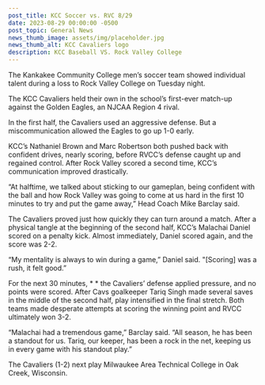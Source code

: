 ```yaml
---
post_title: KCC Soccer vs. RVC 8/29
date: 2023-08-29 00:00:00 -0500
post_topic: General News
news_thumb_image: assets/img/placeholder.jpg
news_thumb_alt: KCC Cavaliers logo
description: KCC Baseball VS. Rock Valley College
---
```

The Kankakee Community College men’s soccer team showed individual talent during a loss to Rock Valley College on Tuesday night.&nbsp;

The KCC Cavaliers held their own in the school’s first-ever match-up against the Golden Eagles, an NJCAA Region 4 rival.

In the first half, the Cavaliers used an aggressive defense. But a miscommunication allowed the Eagles to go up 1-0 early.&nbsp;

KCC’s Nathaniel Brown and Marc Robertson both pushed back with confident drives, nearly scoring, before RVCC’s defense caught up and regained control. After Rock Valley scored a second time, KCC’s communication improved drastically.&nbsp;

“At halftime, we talked about sticking to our gameplan, being confident with the ball and how Rock Valley was going to come at us hard in the first 10 minutes to try and put the game away,” Head Coach Mike Barclay said.&nbsp;

The Cavaliers proved just how quickly they can turn around a match. After a physical tangle at the beginning of the second half, KCC’s Malachai Daniel scored on a penalty kick. Almost immediately, Daniel scored again, and the score was 2-2.

“My mentality is always to win during a game,” Daniel said. "\[Scoring\] was a rush, it felt good.”

For the next 30 minutes, * * the Cavaliers’ defense applied pressure, and no points were scored. After Cavs goalkeeper Tariq Singh made several saves in the middle of the second half, play intensified in the final stretch. Both teams made desperate attempts at scoring the winning point and RVCC ultimately won 3-2.&nbsp;

“Malachai had a tremendous game,” Barclay said. “All season, he has been a standout for us. Tariq, our keeper, has been a rock in the net, keeping us in every game with his standout play.”

The Cavaliers (1-2) next play Milwaukee Area Technical College in Oak Creek, Wisconsin.